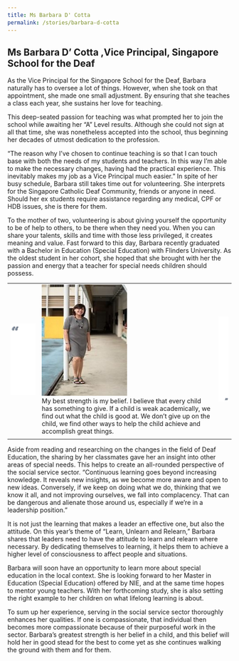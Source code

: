 ```yaml
---
title: Ms Barbara D' Cotta
permalink: /stories/barbara-d-cotta
---
```


## Ms Barbara D’ Cotta ,Vice Principal, Singapore School for the Deaf

As the Vice Principal for the Singapore School for the Deaf, Barbara naturally has to oversee a lot of things. However, when she 
took on that appointment, she made one small adjustment. By ensuring that she teaches a class each year, she sustains her love for 
teaching.
 
This deep-seated passion for teaching was what prompted her to join the school while awaiting her “A” Level results. Although she 
could not sign at all that time, she was nonetheless accepted into the school, thus beginning her decades of utmost dedication to 
the profession.
 
“The reason why I’ve chosen to continue teaching is so that I can touch base with both the needs of my students and teachers. In 
this way I’m able to make the necessary changes, having had the practical experience. This inevitably makes my job as a Vice 
Principal much easier.” In spite of her busy schedule, Barbara still takes time out for volunteering. She interprets for the 
Singapore Catholic Deaf Community, friends or anyone in need. Should her ex students require assistance regarding any medical, 
CPF or HDB issues, she is there for them.

To the mother of two, volunteering is about giving yourself the opportunity to be of help to others, to be there when they need 
you. When you can share your talents, skills and time with those less privileged, it creates meaning and value. Fast forward to 
this day, Barbara recently graduated with a Bachelor in Education (Special Education) with Flinders University. As the oldest 
student in her cohort, she hoped that she brought with her the passion and energy that a teacher for special needs children 
should possess.

|  |  |  |
|--|--|--|
|![buffer](/images/stories/within_stories/left-quote-w-buffer-2.png) |![Barbara D' Cotta](/images/stories/within_stories/barbara-d-cotta.jpg) <br> My best strength is my belief. I believe that every child has something to give. If a child is weak academically, we find out what the child is good at. We don’t give up on the child, we find other ways to help the child achieve and accomplish great things. | ![buffer](/images/stories/within_stories/right-quote-w-buffer-4.png)   |
|  |  |  |

Aside from reading and researching on the changes in the field of Deaf Education, the sharing by her classmates gave her an 
insight into other areas of special needs. This helps to create an all-rounded perspective of the social service sector. 
“Continuous learning goes beyond increasing knowledge. It reveals new insights, as we become more aware and open to new ideas. 
Conversely, if we keep on doing what we do, thinking that we know it all, and not improving ourselves, we fall into complacency. 
That can be dangerous and alienate those around us, especially if we’re in a leadership position.”
 
It is not just the learning that makes a leader an effective one, but also the attitude. On this year’s theme of “Learn, Unlearn 
and Relearn,” Barbara shares that leaders need to have the attitude to learn and relearn where necessary. By dedicating themselves 
to learning, it helps them to achieve a higher level of consciousness to affect people and situations.

Barbara will soon have an opportunity to learn more about special education in the local context. She is looking forward to her 
Master in Education (Special Education) offered by NIE, and at the same time hopes to mentor young teachers. With her forthcoming 
study, she is also setting the right example to her children on what lifelong learning is about.

To sum up her experience, serving in the social service sector thoroughly enhances her qualities. If one is compassionate, that 
individual then becomes more compassionate because of their purposeful work in the sector. Barbara’s greatest strength is her belief 
in a child, and this belief will hold her in good stead for the best to come yet as she continues walking the ground with them and 
for them.

